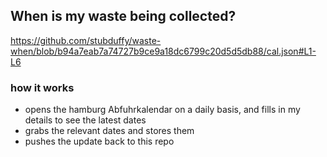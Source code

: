 ## When is my waste being collected?
  https://github.com/stubduffy/waste-when/blob/b94a7eab7a74727b9ce9a18dc6799c20d5d5db88/cal.json#L1-L6
  
  ### how it works
  - opens the hamburg Abfuhrkalendar on a daily basis, and fills in my details to see the latest dates
  - grabs the relevant dates and stores them
  - pushes the update back to this repo
  
